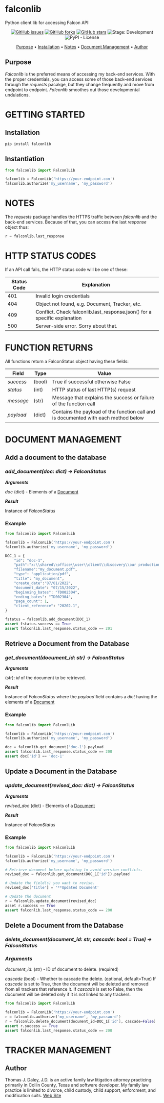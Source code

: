# falconlib
Python client lib for accessing Falcon API

<p align="center">
    <a href="https://github.com/tjdaley/falconlib/issues"><img alt="GitHub issues" src="https://img.shields.io/github/issues/tjdaley/falconlib"></a>
    <a href="https://github.com/tjdaley/falconlib/network"><img alt="GitHub forks" src="https://img.shields.io/github/forks/tjdaley/falconlib"></a>
    <a href="https://github.com/tjdaley/falconlib/stargazers"><img alt="GitHub stars" src="https://img.shields.io/github/stars/tjdaley/falconlib"><a>
    <img alt="Stage: Development" src="https://img.shields.io/badge/stage-Development-orange">
    <img alt="PyPI - License" src="https://img.shields.io/pypi/l/falconlib">
</p>
<p align="center">
    <a href="#purpose">Purpose</a> &bull;
    <a href="#installation">Installation</a> &bull;
    <a href="#notes">Notes</a> &bull;
    <a href="#document-management">Document Management</a> &bull;
    <a href="#author">Author</a>
</p>

## Purpose

*Falconlib* is the preferred means of accessing my back-end services. With the proper credentials,
you can access some of those back-end services through the *requests* pacakge, but they change
frequently and move from endpoint to endpoint. *Falconlib* smoothes out those developmental
undulations.

# GETTING STARTED

## Installation

```pip install falconlib```

## Instantiation

```python
from falconlib import FalconlLib

falconlib = FalconLib('https://your-endpoint.com')
falconlib.authorize('my_username', 'my_password')
```

# NOTES

The *requests* package handles the HTTPS traffic between *falconlib* and the back-end services.
Because of that, you can access the last *response* object thus:

```python
r = falconlib.last_response
```

# HTTP STATUS CODES

If an API call fails, the HTTP status code will be one of these:

| Status Code | Explanation |
|----------|---------------------------------|
| 401 | Invalid login credentials |
| 404 | Object not found, e.g. Document, Tracker, etc. |
| 409 | Conflict. Check falconlib.last_response.json() for a specific explanation |
| 500 | Server-side error. Sorry about that. |

# FUNCTION RETURNS

All functions return a FalconStatus object having these fields:

| Field | Type | Value |
|-------|------|-------|
| *success* | (bool)  | True if successful otherwise False |
| *status* | (int) | HTTP status of last HTTP(s) request |
| *message* | (str) | Message that explains the success or failure of the function call |
| *payload* | (dict) | Contains the payload of the function call and is documented with each method below |

# DOCUMENT MANAGEMENT

## Add a document to the database

### *add_document(doc: dict) -> FalconStatus*

***Arguments***

*doc* (dict) - Elements of a [Document](https://api.jdbot.us/docs#model-Document)

***Result***

Instance of *FalconStatus*

### Example

```python
from falconlib import FalconlLib

falconlib = FalconLib('https://your-endpoint.com')
falconlib.authorize('my_username', 'my_password')

DOC_1 = {
    "id": "doc-1",
    "path":"x:\\shared\\office\\user\\client\\discovery\\our production\\my_document.pdf",
    "filename":"my_document.pdf",
    "type": "application/pdf",
    "title": "my_document",
    "create_date":"07/01/2022",
    "document_date": "07/15/2022",
    "beginning_bates": "TD002304",
    "ending_bates": "TD002304",
    "page_count": 1,
    "client_reference": "20202.1",
}

fstatus = falconlib.add_document(DOC_1)
assert fstatus.success == True
assert falconlib.last_response.status_code == 201
```
## Retrieve a Document from the Database

### *get_document(document_id: str) -> FalconStatus*

***Arguments***

(str): *id* of the document to be retrieved.

***Result***

Instance of *FalconStatus* where the *payload* field contains a
*dict* having the elements of a [Document](https://api.jdbot.us/docs#model-Document)

### Example

```python
from falconlib import FalconlLib

falconlib = FalconLib('https://your-endpoint.com')
falconlib.authorize('my_username', 'my_password')

doc = falconlib.get_document('doc-1').payload
assert falconlib.last_response.status_code == 200
assert doc['id'] == 'doc-1'
```
## Update a Document in the Database

### *update_document(revised_doc: dict) -> FalconStatus*

***Arguments***

*revised_doc* (dict) - Elements of a [Document](https://api.jdbot.us/docs#model-Document)

***Result***

Instance of *FalconStatus*

### Example

```python
from falconlib import FalconlLib

falconlib = FalconLib('https://your-endpoint.com')
falconlib.authorize('my_username', 'my_password')

# Retrieve document before updating to avoid version conflicts.
revised_doc = falconlib.get_document(DOC_1['id']).payload

# Update the field(s) you want to revise.
revised_doc['title'] = '**Updated Document'

# Update the document
r = falconlib.update_document(revised_doc)
asset r.success == True
assert falconlib.last_response.status_code == 200
```

## Delete a Document from the Database
### *delete_document(document_id: str, cascade: bool = True) -> FalconStatus*

### *Arguments*

*document_id*: (str) - ID of document to delete. (required)

*cascade* (bool) - Whether to cascade the delete. (optional, default=True)
If *cascade* is set to True, then the document will be deleted and removed from all trackers
that reference it. If *cascade* is set to False, then the document will be deleted only if
it is not linked to any trackers.

```python
from falconlib import FalconlLib

falconlib = FalconLib('https://your-endpoint.com')
r = falconlib.authorize('my_username', 'my_password')
r = falconlib.delete_document(document_id=DOC_1['id'], cascade=False)
assert r.success == True
assert falconlib.last_response.status_code == 200
```

# TRACKER MANAGEMENT

## Author

Thomas J. Daley, J.D. is an active family law litigation attorney practicing primarily in Collin County, Texas and software developer. My family law practice is limited to divorce, child custody, child support, enforcment, and modification suits. [Web Site](https://koonsfuller.com/attorneys/tom-daley/)